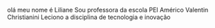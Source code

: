 olá meu nome é Liliane 
Sou professora da escola PEI Américo Valentin Christianini 
Leciono a disciplina de tecnologia e inovação

<!---
ProfessorLilianeAMERICO/ProfessorLilianeAMERICO is a ✨ special ✨ repository because its `README.md` (this file) appears on your GitHub profile.
You can click the Preview link to take a look at your changes.
--->
